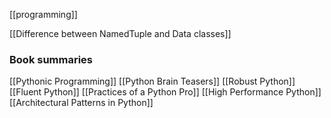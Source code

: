 [[programming]]

[[Difference between NamedTuple and Data classes]]

### Book summaries
[[Pythonic Programming]]
[[Python Brain Teasers]]
[[Robust Python]]
[[Fluent Python]]
[[Practices of a Python Pro]]
[[High Performance Python]]
[[Architectural Patterns in Python]]
